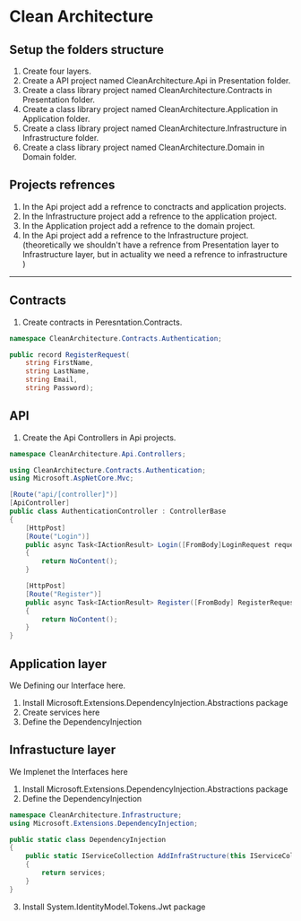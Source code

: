 # Clean Architecture

## Setup the folders structure
1. Create four layers.
2. Create a API project named CleanArchitecture.Api in Presentation folder.
3. Create a class library project named CleanArchitecture.Contracts in Presentation folder.
4. Create a class library project named CleanArchitecture.Application in Application folder.
5. Create a class library project named CleanArchitecture.Infrastructure in Infrastructure folder.
6. Create a class library project named CleanArchitecture.Domain in Domain folder.

## Projects refrences 

1. In the Api project add a refrence to conctracts and application projects.
2. In the Infrastructure project add a refrence to the application project.
3. In the Application project add a refrence to the domain project.
4. In the Api project add a refrence to the Infrastructure project. (theoretically we shouldn't have a refrence from Presentation layer to Infrastructure layer, but in actuality we need a refrence to infrastructure  )
---
## Contracts

1. Create contracts in Peresntation.Contracts.
```c#
namespace CleanArchitecture.Contracts.Authentication;

public record RegisterRequest(
    string FirstName,
    string LastName,
    string Email,
    string Password);
```

## API
1. Create the Api Controllers in Api projects.
```C#
namespace CleanArchitecture.Api.Controllers;

using CleanArchitecture.Contracts.Authentication;
using Microsoft.AspNetCore.Mvc;

[Route("api/[controller]")]
[ApiController]
public class AuthenticationController : ControllerBase
{
    [HttpPost]
    [Route("Login")]
    public async Task<IActionResult> Login([FromBody]LoginRequest request)
    {
        return NoContent();
    }

    [HttpPost]
    [Route("Register")]
    public async Task<IActionResult> Register([FromBody] RegisterRequest request)
    {
        return NoContent();
    }
}

```
## Application layer
We Defining our Interface here.
1. Install Microsoft.Extensions.DependencyInjection.Abstractions package
2. Create services here
3. Define the DependencyInjection

## Infrastucture layer
We Implenet the Interfaces here
1. Install Microsoft.Extensions.DependencyInjection.Abstractions package
2. Define the DependencyInjection
```C#
namespace CleanArchitecture.Infrastructure;
using Microsoft.Extensions.DependencyInjection;

public static class DependencyInjection
{
    public static IServiceCollection AddInfraStructure(this IServiceCollection services)
    {
        return services;
    }
}
```
3. Install System.IdentityModel.Tokens.Jwt package